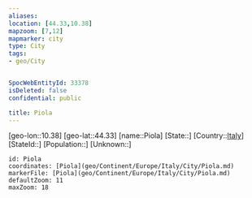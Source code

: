 ```yaml
---
aliases: 
location: [44.33,10.38]
mapzoom: [7,12] 
mapmarker: city 
type: City
tags:
- geo/City


SpocWebEntityId: 33378
isDeleted: false
confidential: public

title: Piola
---
```

[geo-lon::10.38]
[geo-lat::44.33]
[name::Piola]
[State::]
[Country::[Italy](geo/Continent/Europe/Italy.md)]
[StateId::]
[Population::]
[Unknown::]


```leaflet
id: Piola
coordinates: [Piola](geo/Continent/Europe/Italy/City/Piola.md)
markerFile: [Piola](geo/Continent/Europe/Italy/City/Piola.md)
defaultZoom: 11 
maxZoom: 18
```


